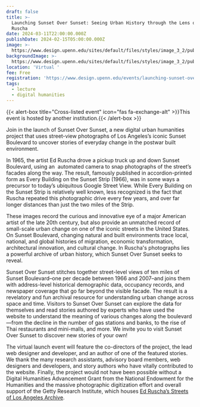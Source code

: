 ```yaml
---
draft: false
title: >-
  Launching Sunset Over Sunset: Seeing Urban History through the Lens of Ed
  Ruscha
date: 2024-03-11T22:00:00.000Z
publishDate: 2024-02-15T05:00:00.000Z
image: >-
  https://www.design.upenn.edu/sites/default/files/styles/image_3_2/public/images/Screenshot%202024-02-04%20at%202.51.53%20PM.jpeg?h=95214cc9&itok=u260bH6h
backgroundImage: >-
  https://www.design.upenn.edu/sites/default/files/styles/image_3_2/public/images/Screenshot%202024-02-04%20at%202.51.53%20PM.jpeg?h=95214cc9&itok=u260bH6h
location: 'Virtual '
fee: Free
registration: 'https://www.design.upenn.edu/events/launching-sunset-over-sunset'
tags:
  - lecture
  - digital humanities
---
```


{{\< alert-box title="Cross-listed event" icon="fas fa-exchange-alt" >}}This event is hosted by another institution.{{\< /alert-box >}}

Join in the launch of Sunset Over Sunset, a new digital urban humanities project that uses street-view photographs of Los Angeles’s iconic Sunset Boulevard to uncover stories of everyday change in the postwar built environment.

In 1965, the artist Ed Ruscha drove a pickup truck up and down Sunset Boulevard, using an  automated camera to snap photographs of the street’s facades along the way. The result, famously published in accordion-printed form as Every Building on the Sunset Strip (1966), was in some ways a precursor to today’s ubiquitous Google Street View. While Every Building on the Sunset Strip is relatively well known, less recognized is the fact that Ruscha repeated this photographic drive every few years, and over far longer distances than just the two miles of the Strip.

These images record the curious and innovative eye of a major American artist of the late 20th century, but also provide an unmatched record of small-scale urban change on one of the iconic streets in the United States. On Sunset Boulevard, changing natural and built environments trace local, national, and global histories of migration, economic transformation, architectural innovation, and cultural change. In Ruscha's photographs lies a powerful archive of urban history, which Sunset Over Sunset seeks to reveal.

Sunset Over Sunset stitches together street-level views of ten miles of Sunset Boulevard–one per decade between 1966 and 2007–and joins them with address-level historical demographic data, occupancy records, and newspaper coverage that go far beyond the visible facade. The result is a revelatory and fun archival resource for understanding urban change across space and time. Visitors to Sunset Over Sunset can explore the data for themselves and read stories authored by experts who have used the website to understand the meaning of various changes along the boulevard—from the decline in the number of gas stations and banks, to the rise of Thai restaurants and mini-malls, and more. We invite you to visit Sunset Over Sunset to discover new stories of your own!

The virtual launch event will feature the co-directors of the project, the lead web designer and developer, and an author of one of the featured stories. We thank the many research assistants, advisory board members, web designers and developers, and story authors who have vitally contributed to the website. Finally, the project would not have been possible without a Digital Humanities Advancement Grant from the National Endowment for the Humanities and the massive photographic digitization effort and overall support of the Getty Research Institute, which houses [Ed Ruscha’s Streets of Los Angeles Archive](https://www.getty.edu/research/special_collections/notable/ruscha.html).
